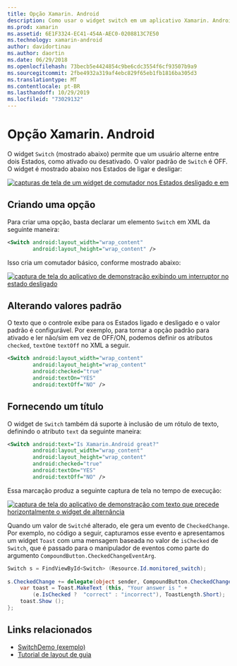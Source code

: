 ```yaml
---
title: Opção Xamarin. Android
description: Como usar o widget switch em um aplicativo Xamarin. Android
ms.prod: xamarin
ms.assetid: 6E1F3324-EC41-454A-AEC0-0208813C7E50
ms.technology: xamarin-android
author: davidortinau
ms.author: daortin
ms.date: 06/29/2018
ms.openlocfilehash: 73becb5e4424854c9be6cdc3554f6cf93507b9a9
ms.sourcegitcommit: 2fbe4932a319af4ebc829f65eb1fb1816ba305d3
ms.translationtype: MT
ms.contentlocale: pt-BR
ms.lasthandoff: 10/29/2019
ms.locfileid: "73029132"
---
```

# <a name="xamarinandroid-switch"></a>Opção Xamarin. Android

O widget `Switch` (mostrado abaixo) permite que um usuário alterne entre dois Estados, como ativado ou desativado. O valor padrão de `Switch` é OFF. O widget é mostrado abaixo nos Estados de ligar e desligar:

[![capturas de tela de um widget de comutador nos Estados desligado e em](switch-images/16-switch-onoff.png)](switch-images/16-switch-onoff.png#lightbox)

## <a name="creating-a-switch"></a>Criando uma opção

Para criar uma opção, basta declarar um elemento `Switch` em XML da seguinte maneira:

```xml
<Switch android:layout_width="wrap_content"
        android:layout_height="wrap_content" />
```

Isso cria um comutador básico, conforme mostrado abaixo:

[![captura de tela do aplicativo de demonstração exibindo um interruptor no estado desligado](switch-images/07-switch.png)](switch-images/07-switch.png#lightbox)

## <a name="changing-default-values"></a>Alterando valores padrão

O texto que o controle exibe para os Estados ligado e desligado e o valor padrão é configurável. Por exemplo, para tornar a opção padrão para ativado e ler não/sim em vez de OFF/ON, podemos definir os atributos `checked`, `textOn`e `textOff` no XML a seguir.

```xml
<Switch android:layout_width="wrap_content"
        android:layout_height="wrap_content"
        android:checked="true"
        android:textOn="YES"
        android:textOff="NO" />
```

## <a name="providing-a-title"></a>Fornecendo um título

O widget de `Switch` também dá suporte à inclusão de um rótulo de texto, definindo o atributo `text` da seguinte maneira:

```xml
<Switch android:text="Is Xamarin.Android great?"
        android:layout_width="wrap_content"
        android:layout_height="wrap_content"
        android:checked="true"
        android:textOn="YES"
        android:textOff="NO" />
```

Essa marcação produz a seguinte captura de tela no tempo de execução:

[![captura de tela do aplicativo de demonstração com texto que precede horizontalmente o widget de alternância](switch-images/08-switch.png)](switch-images/08-switch.png#lightbox)

Quando um valor de `Switch`é alterado, ele gera um evento de `CheckedChange`.
Por exemplo, no código a seguir, capturamos esse evento e apresentamos um widget `Toast` com uma mensagem baseada no valor de `isChecked` de `Switch`, que é passado para o manipulador de eventos como parte do argumento `CompoundButton.CheckedChangeEventArg`.

```csharp
Switch s = FindViewById<Switch> (Resource.Id.monitored_switch);
           
s.CheckedChange += delegate(object sender, CompoundButton.CheckedChangeEventArgs e) {
    var toast = Toast.MakeText (this, "Your answer is " +
        (e.IsChecked ?  "correct" : "incorrect"), ToastLength.Short);
    toast.Show ();
};
```

## <a name="related-links"></a>Links relacionados

- [SwitchDemo (exemplo)](https://docs.microsoft.com/samples/xamarin/monodroid-samples/switchdemo)
- [Tutorial de layout de guia](~/android/user-interface/layouts/tab-layout/index.md)

